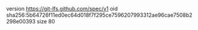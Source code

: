 version https://git-lfs.github.com/spec/v1
oid sha256:5b64726f11ed0ec64d018f7f295ce7596207993312ae96cae7508b2298e00393
size 80
